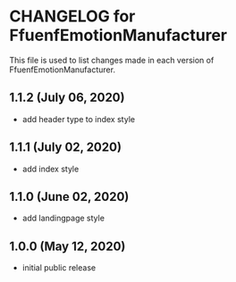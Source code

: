 # CHANGELOG for FfuenfEmotionManufacturer

This file is used to list changes made in each version of FfuenfEmotionManufacturer.


## 1.1.2 (July 06, 2020)

* add header type to index style

## 1.1.1 (July 02, 2020)

* add index style

## 1.1.0 (June 02, 2020)

* add landingpage style

## 1.0.0 (May 12, 2020)

* initial public release